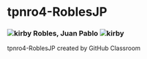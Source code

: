 # tpnro4-RoblesJP
### ![kirby](https://i.imgur.com/5gxBGkQ.png) Robles, Juan Pablo ![kirby](https://i.imgur.com/5gxBGkQ.png)


 
tpnro4-RoblesJP created by GitHub Classroom

